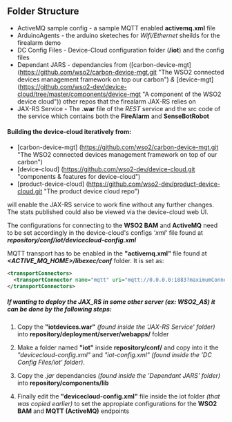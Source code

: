 ## Folder Structure

* ActiveMQ sample config	-	a sample MQTT enabled **activemq.xml** file
* ArduinoAgents	-	the arduino sketeches for *Wifi/Ethernet* sheilds for the firealarm demo
* DC Config Files	-	Device-Cloud configuration folder (**/iot**) and the config files
* Dependant JARS	-	dependancies from ([carbon-device-mgt] (https://github.com/wso2/carbon-device-mgt.git "The WSO2 connected devices management framework on top our carbon") *&* [device-mgt] (https://github.com/wso2-dev/device-cloud/tree/master/components/device-mgt "A component of the WSO2 device cloud")) other repos that the firealarm JAX-RS relies on
* JAX-RS Service	-	The **.war** file of the *REST* service and the src code of the service which contains both the **FireAlarm** and **SenseBotRobot**


#### Building the **device-cloud** iteratively from:

* [carbon-device-mgt] (https://github.com/wso2/carbon-device-mgt.git "The WSO2 connected devices management framework on top of our carbon") 
* [device-cloud] (https://github.com/wso2-dev/device-cloud.git "components & features for device-cloud") 
* [product-device-cloud] (https://github.com/wso2-dev/product-device-cloud.git "The product device cloud repo")  

will enable the JAX-RS service to work fine without any further changes. The stats published could also be viewed via the device-cloud web UI.

The configurations for connecting to the **WSO2 BAM** and **ActiveMQ** need to be set accordingly in the device-cloud's configs *'xml'* file found at  ***repository/conf/iot/devicecloud-config.xml***

MQTT transport has to be enabled in the **"activemq.xml"** file found at ***\<ACTIVE_MQ_HOME\>/libexec/conf*** folder. It is set as: 
```xml
<transportConnectors>
  <transportConnector name="mqtt" uri="mqtt://0.0.0.0:1883?maximumConnections=1000&amp;wireFormat.maxFrameSize=104857600&amp;transport.defaultKeepAlive=60000"/>
</transportConnectors>
```


##### If wanting to deploy the JAX_RS in some other server (ex: WSO2_AS) it can be done by the following steps:

1. Copy the **"iotdevices.war"** *(found inside the 'JAX-RS Service' folder)* into **repository/deployment/server/webapps/** folder

2. Make a folder named **"iot"** inside **repository/conf/** and copy into it the *"devicecloud-config.xml"* and *"iot-config.xml"* *(found inside the 'DC Config Files/iot' folder)*.

3. Copy the *.jar* dependancies *(found inside the 'Dependant JARS' folder)* into **repository/components/lib** 

4. Finally edit the **"devicecloud-config.xml"** file inside the iot folder *(that was copied earlier)* to set the appropiate configurations for the **WSO2 BAM** and **MQTT (ActiveMQ)** endpoints 





